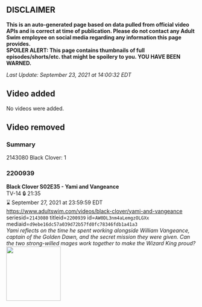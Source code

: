## DISCLAIMER
**This is an auto-generated page based on data pulled from official video APIs and is correct at time of publication. Please do not contact any Adult Swim employee on social media regarding any information this page provides.**  
**SPOILER ALERT: This page contains thumbnails of full episodes/shorts/etc. that might be spoilery to you. YOU HAVE BEEN WARNED.**  

_Last Update: September 23, 2021 at 14:00:32 EDT_
## Video added
No videos were added.  
## Video removed
### Summary
2143080 Black Clover: 1  
### 2200939
**Black Clover S02E35 - Yami and Vangeance**  
TV-14 🔒 21:35  
⌛ September 27, 2021 at 23:59:59 EDT  
https://www.adultswim.com/videos/black-clover/yami-and-vangeance  
seriesid=`2143080` titleid=`2200939` id=`AW0DL3nm4aLemgzOLGXx` mediaid=`d9ebe16dc57a039d72b57fd0fc78346fdb1a41a3`  
_Yami reflects on the time he spent working alongside William Vangeance, captain of the Golden Dawn, and the secret mission they were given. Can the two strong-willed mages work together to make the Wizard King proud?_  
<a href="https://media.cdn.adultswim.com/uploads/20190906/thumbnails/2_19961046285-blackclover_086.jpg"><img src="https://media.cdn.adultswim.com/uploads/20190906/thumbnails/2_19961046285-blackclover_086.jpg" height="144px" /></a>

